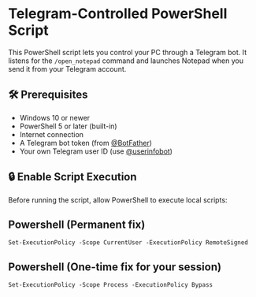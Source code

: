 # Telegram-Controlled PowerShell Script

This PowerShell script lets you control your PC through a Telegram bot. It listens for the `/open_notepad` command and launches Notepad when you send it from your Telegram account.

## 🛠 Prerequisites

- Windows 10 or newer
- PowerShell 5 or later (built-in)
- Internet connection
- A Telegram bot token (from [@BotFather](https://t.me/BotFather))
- Your own Telegram user ID (use [@userinfobot](https://t.me/userinfobot))

## 🔒 Enable Script Execution

Before running the script, allow PowerShell to execute local scripts:

## Powershell (Permanent fix)
```
Set-ExecutionPolicy -Scope CurrentUser -ExecutionPolicy RemoteSigned
```
## Powershell (One-time fix for your session)
```
Set-ExecutionPolicy -Scope Process -ExecutionPolicy Bypass
```


